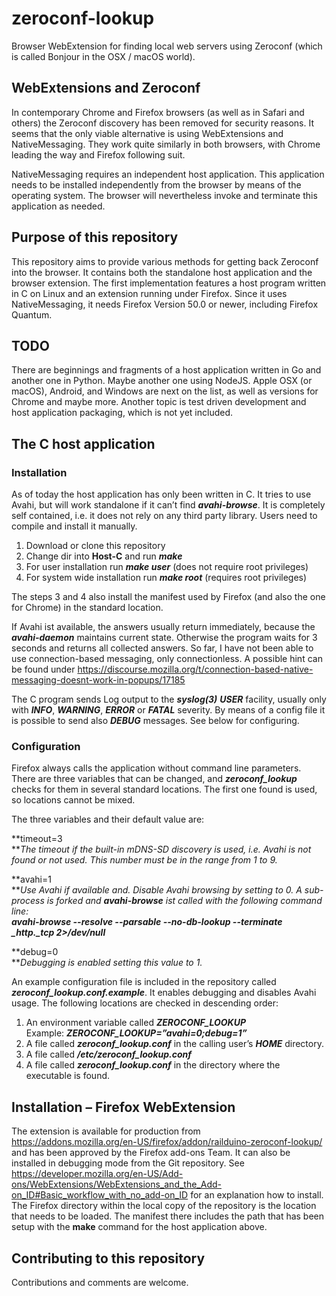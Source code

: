 zeroconf-lookup
===============

Browser WebExtension for finding local web servers using Zeroconf (which
is called Bonjour in the OSX / macOS world).

WebExtensions and Zeroconf
--------------------------

In contemporary Chrome and Firefox browsers (as well as in Safari and
others) the Zeroconf discovery has been removed for security reasons. It
seems that the only viable alternative is using WebExtensions and
NativeMessaging. They work quite similarly in both browsers, with Chrome
leading the way and Firefox following suit.

NativeMessaging requires an independent host application. This
application needs to be installed independently from the browser by
means of the operating system. The browser will nevertheless invoke and
terminate this application as needed.

Purpose of this repository
--------------------------

This repository aims to provide various methods for getting back
Zeroconf into the browser. It contains both the standalone host
application and the browser extension. The first implementation features
a host program written in C on Linux and an extension running under
Firefox. Since it uses NativeMessaging, it needs Firefox Version 50.0 or
newer, including Firefox Quantum.

TODO
----

There are beginnings and fragments of a host application written in Go
and another one in Python. Maybe another one using NodeJS. Apple OSX (or
macOS), Android, and Windows are next on the list, as well as versions
for Chrome and maybe more. Another topic is test driven development and
host application packaging, which is not yet included.

The C host application
----------------------

### Installation

As of today the host application has only been written in C. It tries to
use Avahi, but will work standalone if it can’t find ***avahi-browse***.
It is completely self contained, i.e. it does not rely on any third
party library. Users need to compile and install it manually.

1.  Download or clone this repository
2.  Change dir into **Host-C** and run ***make***
3.  For user installation run ***make user*** (does not require
    root privileges)
4.  For system wide installation run ***make root*** (requires
    root privileges)

The steps 3 and 4 also install the manifest used by Firefox (and also
the one for Chrome) in the standard location.

If Avahi ist available, the answers usually return immediately, because
the ***avahi‑daemon*** maintains current state. Otherwise the program
waits for 3 seconds and returns all collected answers. So far, I have
not been able to use connection-based messaging, only connectionless. A
possible hint can be found under
<https://discourse.mozilla.org/t/connection-based-native-messaging-doesnt-work-in-popups/17185>

The C program sends Log output to the ***syslog(3)*** ***USER***
facility, usually only with ***INFO***, ***WARNING***, ***ERROR*** or
***FATAL*** severity. By means of a config file it is possible to send
also ***DEBUG*** messages. See below for configuring.

### Configuration

Firefox always calls the application without command line parameters.
There are three variables that can be changed, and
***zeroconf\_lookup*** checks for them in several standard locations.
The first one found is used, so locations cannot be mixed.

The three variables and their default value are:

**timeout=3\
***The timeout if the built-in mDNS-SD discovery is used, i.e. Avahi is
not found or not used. This number must be in the range from 1 to 9.*

**avahi=1\
***Use Avahi if available and. Disable Avahi browsing by setting to 0. A
sub-process is forked and **avahi-browse** ist called with the following
command line:\
**avahi-browse --resolve --parsable --no-db-lookup --terminate
\_http.\_tcp 2&gt;/dev/null***

**debug=0\
***Debugging is enabled setting this value to 1.*

An example configuration file is included in the repository called
***zeroconf\_lookup.conf.example***. It enables debugging and disables
Avahi usage. The following locations are checked in descending order:

1.  An environment variable called ***ZEROCONF\_LOOKUP***\
    Example: ***ZEROCONF\_LOOKUP=”avahi=0;debug=1”***
2.  A file called ***zeroconf\_lookup.conf*** in the calling user’s
    ***HOME*** directory.
3.  A file called ***/etc/zeroconf\_lookup.conf***
4.  A file called ***zeroconf\_lookup.conf*** in the directory where the
    executable is found.

Installation – Firefox WebExtension
-----------------------------------

The extension is available for production from
<https://addons.mozilla.org/en-US/firefox/addon/railduino-zeroconf-lookup/>
and has been approved by the Firefox add-ons Team. It can also be
installed in debugging mode from the Git repository. See
<https://developer.mozilla.org/en-US/Add-ons/WebExtensions/WebExtensions_and_the_Add-on_ID#Basic_workflow_with_no_add-on_ID>
for an explanation how to install. The Firefox directory within the
local copy of the repository is the location that needs to be loaded.
The manifest there includes the path that has been setup with the
**make** command for the host application above.

Contributing to this repository
-------------------------------

Contributions and comments are welcome.


